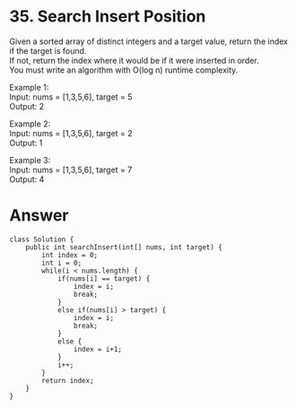# 35. Search Insert Position

Given a sorted array of distinct integers and a target value, return the index if the target is found.   
If not, return the index where it would be if it were inserted in order.   
You must write an algorithm with O(log n) runtime complexity.   
   
Example 1:   
Input: nums = [1,3,5,6], target = 5   
Output: 2   

Example 2:   
Input: nums = [1,3,5,6], target = 2   
Output: 1   

Example 3:   
Input: nums = [1,3,5,6], target = 7   
Output: 4   

# Answer
```ja
class Solution {
    public int searchInsert(int[] nums, int target) {
        int index = 0;
        int i = 0;
        while(i < nums.length) {
            if(nums[i] == target) {
                index = i;
                break;
            }
            else if(nums[i] > target) {
                index = i;
                break;
            }
            else {
                index = i+1;
            }
            i++;
        }
        return index;
    }
}
```
